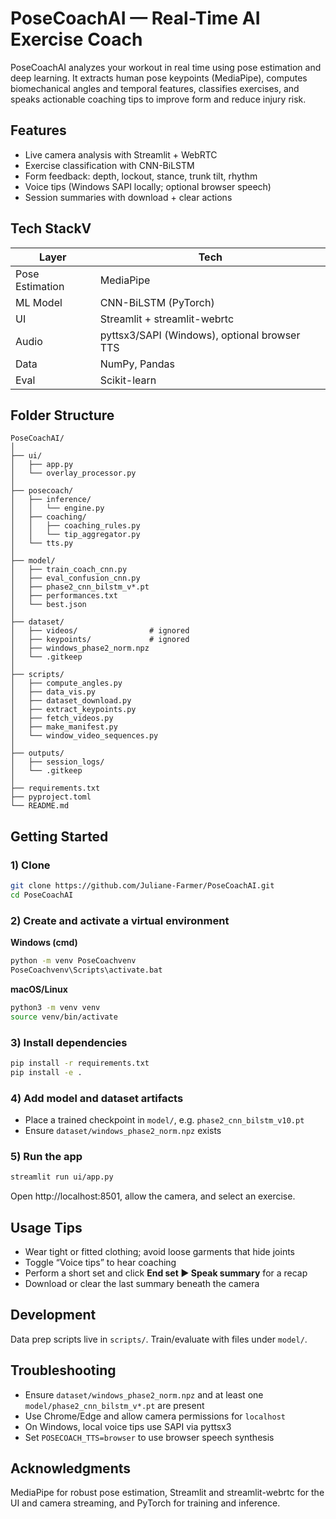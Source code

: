 # PoseCoachAI — Real-Time AI Exercise Coach

PoseCoachAI analyzes your workout in real time using pose estimation and deep learning. It extracts human pose keypoints (MediaPipe), computes biomechanical angles and temporal features, classifies exercises, and speaks actionable coaching tips to improve form and reduce injury risk.

## Features
- Live camera analysis with Streamlit + WebRTC  
- Exercise classification with CNN-BiLSTM  
- Form feedback: depth, lockout, stance, trunk tilt, rhythm  
- Voice tips (Windows SAPI locally; optional browser speech)  
- Session summaries with download + clear actions   

## Tech StackV
| Layer | Tech |
|---|---|
| Pose Estimation | MediaPipe |
| ML Model | CNN-BiLSTM (PyTorch) |
| UI | Streamlit + streamlit-webrtc |
| Audio | pyttsx3/SAPI (Windows), optional browser TTS |
| Data | NumPy, Pandas |
| Eval | Scikit-learn |

## Folder Structure
```
PoseCoachAI/
│
├── ui/
│   ├── app.py
│   └── overlay_processor.py
│
├── posecoach/
│   ├── inference/
│   │   └── engine.py
│   ├── coaching/
│   │   ├── coaching_rules.py
│   │   └── tip_aggregator.py
│   └── tts.py
│
├── model/
│   ├── train_coach_cnn.py
│   ├── eval_confusion_cnn.py
│   ├── phase2_cnn_bilstm_v*.pt
│   ├── performances.txt
│   └── best.json
│
├── dataset/
│   ├── videos/                # ignored
│   ├── keypoints/             # ignored
│   ├── windows_phase2_norm.npz
│   └── .gitkeep
│
├── scripts/
│   ├── compute_angles.py
│   ├── data_vis.py
│   ├── dataset_download.py
│   ├── extract_keypoints.py
│   ├── fetch_videos.py
│   ├── make_manifest.py
│   └── window_video_sequences.py
│
├── outputs/
│   ├── session_logs/
│   └── .gitkeep
│
├── requirements.txt
├── pyproject.toml
└── README.md
```

## Getting Started

### 1) Clone
```bash
git clone https://github.com/Juliane-Farmer/PoseCoachAI.git
cd PoseCoachAI
```

### 2) Create and activate a virtual environment
**Windows (cmd)**
```cmd
python -m venv PoseCoachvenv
PoseCoachvenv\Scripts\activate.bat
```
**macOS/Linux**
```bash
python3 -m venv venv
source venv/bin/activate
```

### 3) Install dependencies
```bash
pip install -r requirements.txt
pip install -e .
```

### 4) Add model and dataset artifacts
- Place a trained checkpoint in `model/`, e.g. `phase2_cnn_bilstm_v10.pt`
- Ensure `dataset/windows_phase2_norm.npz` exists

### 5) Run the app
```bash
streamlit run ui/app.py
```
Open http://localhost:8501, allow the camera, and select an exercise.

## Usage Tips
- Wear tight or fitted clothing; avoid loose garments that hide joints  
- Toggle “Voice tips” to hear coaching  
- Perform a short set and click **End set ▶ Speak summary** for a recap  
- Download or clear the last summary beneath the camera      

## Development
Data prep scripts live in `scripts/`. Train/evaluate with files under `model/`.

## Troubleshooting
- Ensure `dataset/windows_phase2_norm.npz` and at least one `model/phase2_cnn_bilstm_v*.pt` are present  
- Use Chrome/Edge and allow camera permissions for `localhost`  
- On Windows, local voice tips use SAPI via pyttsx3  
- Set `POSECOACH_TTS=browser` to use browser speech synthesis  

## Acknowledgments
MediaPipe for robust pose estimation, Streamlit and streamlit-webrtc for the UI and camera streaming, and PyTorch for training and inference.
